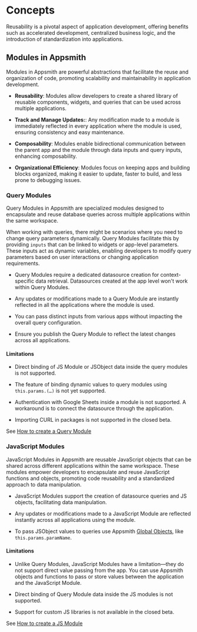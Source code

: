 # Concepts

Reusability is a pivotal aspect of application development, offering benefits such as accelerated development, centralized business logic, and the introduction of standardization into applications.

## Modules in Appsmith

Modules in Appsmith are powerful abstractions that facilitate the reuse and organization of code, promoting scalability and maintainability in application development.

* **Reusability**: Modules allow developers to create a shared library of reusable components, widgets, and queries that can be used across multiple applications.

* **Track and Manage Updates:**: Any modification made to a module is immediately reflected in every application where the module is used, ensuring consistency and easy maintenance.

* **Composability**: Modules enable bidirectional communication between the parent app and the module through data inputs and query inputs, enhancing composability.

* **Organizational Efficiency**: Modules focus on keeping apps and building blocks organized, making it easier to update, faster to build, and less prone to debugging issues.

<ZoomImage
  src="/img/modules-con.png" 
  alt=""
  caption=""
/>

### Query Modules

Query Modules in Appsmith are specialized modules designed to encapsulate and reuse database queries across multiple applications within the same workspace. 

When working with queries, there might be scenarios where you need to change query parameters dynamically. Query Modules facilitate this by providing `inputs` that can be linked to widgets or app-level parameters. These inputs act as dynamic variables, enabling developers to modify query parameters based on user interactions or changing application requirements. 

* Query Modules require a dedicated datasource creation for context-specific data retrieval. Datasources created at the app level won't work within Query Modules.

* Any updates or modifications made to a Query Module are instantly reflected in all the applications where the module is used.

* You can pass distinct inputs from various apps without impacting the overall query configuration. 

* Ensure you publish the Query Module to reflect the latest changes across all applications.


#### Limitations

* Direct binding of JS Module or JSObject data inside the query modules is not supported. 

* The feature of binding dynamic values to query modules using `this.params.(…)` is not yet supported.

* Authentication with Google Sheets inside a module is not supported. A workaround is to connect the datasource through the application.

* Importing CURL in packages is not supported in the closed beta.

See [How to create a Query Module](/packages/how-to-guides/create-query-module)

### JavaScript Modules

JavaScript Modules in Appsmith are reusable JavaScript objects that can be shared across different applications within the same workspace. These modules empower developers to encapsulate and reuse JavaScript functions and objects, promoting code reusability and a standardized approach to data manipulation.

* JavaScript Modules support the creation of datasource queries and JS objects, facilitating data manipulation.

* Any updates or modifications made to a JavaScript Module are reflected instantly across all applications using the module.

* To pass JSObject values to queries use Appsmith [Global Objects](/write-code/reference), like `this.params.paramName`.



#### Limitations

* Unlike Query Modules, JavaScript Modules have a limitation—they do not support direct value passing from the app. You can use Appsmith objects and functions to pass or store values between the application and the JavaScript Module.

* Direct binding of Query Module data inside the JS modules is not supported. 

* Support for custom JS libraries is not available in the closed beta.



See [How to create a JS Module](/packages/how-to-guides/create-js-module)